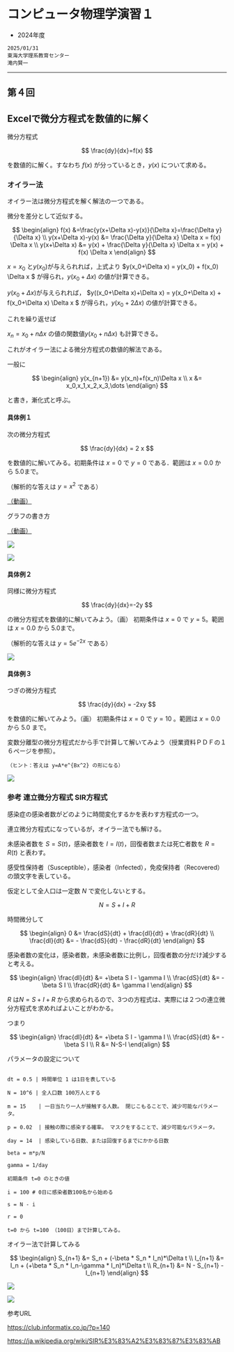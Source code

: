 # コンピュータ物理学演習１

- 2024年度

```
2025/01/31
東海大学理系教育センター
滝内賢一
```
---

## 第４回

## Excelで微分方程式を数値的に解く

微分方程式

$$
\frac{dy}{dx}=f(x)
$$

を数値的に解く。すなわち $f(x)$ が分っているとき，$y(x)$ について求める。

### オイラー法

オイラー法は微分方程式を解く解法の一つである。

微分を差分として近似する。

$$
\begin{align}
f(x) &=\frac{y(x+\Delta x)-y(x)}{\Delta x}=\frac{\Delta y}{\Delta x} \\
y(x+\Delta x)-y(x) &= \frac{\Delta y}{\Delta x} \Delta x = f(x) \Delta x \\
y(x+\Delta x) &= y(x) + \frac{\Delta y}{\Delta x} \Delta x = y(x) + f(x) \Delta x
\end{align}
$$

$x=x_0$ と$y(x_0)$が与えられれば，上式より
$y(x_0+\Delta x) = y(x_0) + f(x_0) \Delta x $ が得られ，$y(x_0+\Delta x)$ の値が計算できる。

$y(x_0+\Delta x)$が与えられれば，
$y((x_0+\Delta x)+\Delta x) = y(x_0+\Delta x) + f(x_0+\Delta x) \Delta x $ が得られ，$y(x_0+2\Delta x)$ の値が計算できる。

これを繰り返せば

$x_n=x_0+n\Delta x$ の値の関数値$y(x_0+n\Delta x)$ も計算できる。

これがオイラー法による微分方程式の数値的解法である。

一般に

$$
\begin{align}
y(x_{n+1}) &= y(x_n)+f(x_n)\Delta x \\
x &= x_0,x_1,x_2,x_3,\dots
\end{align}
$$

と書き，漸化式と呼ぶ。

<!---
![](http://www.sp.u-tokai.ac.jp/taki/cpe01/bibun-eq01.png)
--->

#### 具体例１

次の微分方程式

$$
\frac{dy}{dx} = 2 x
$$

を数値的に解いてみる。初期条件は $x=0$ で $y=0$ である．範囲は $x=0.0$ から $5.0$まで。

（解析的な答えは $y=x^2$ である）

[（動画）](./media/2024-08-23_1.mp4)

グラフの書き方

[（動画）](./media/2024-08-23_2.mp4)

![](./media/2024-08-22_2.png)

![](./media/2024-08-22_3.png)

#### 具体例２

同様に微分方程式

$$
\frac{dy}{dx}=-2y
$$

の微分方程式を数値的に解いてみよう。（画） 初期条件は $x=0$ で $y=5$。範囲は $x=0.0$ から $5.0$まで。

（解析的な答えは $y=5e^{-2x}$ である）

![](./media/2024-08-22_4.png)

#### 具体例３

つぎの微分方程式

$$
\frac{dy}{dx} = -2xy
$$ 

を数値的に解いてみよう。（画） 初期条件は $x=0$ で $y=10$ 。範囲は $x=0.0$ から $5.0$ まで。

変数分離型の微分方程式だから手で計算して解いてみよう（授業資料ＰＤＦの１６ページを参照）。

```
（ヒント：答えは y=A*e^{Bx^2} の形になる）
```

![](./media/2024-08-22_5.png)


### 参考 連立微分方程式 SIR方程式

感染症の感染者数がどのように時間変化するかを表わす方程式の一つ。

連立微分方程式になっているが，オイラー法でも解ける。

未感染者数を $S=S(t)$，感染者数を $I=I(t)$，回復者数または死亡者数を $R=R(t)$ と表わす。

感受性保持者（Susceptible），感染者（Infected），免疫保持者（Recovered）の頭文字を表している。

仮定として全人口は一定数 $N$ で変化しないとする。

$$
N = S + I + R
$$

時間微分して

$$
\begin{align}
0 &= \frac{dS}{dt} + \frac{dI}{dt} + \frac{dR}{dt} \\
 \frac{dI}{dt} &= - \frac{dS}{dt} - \frac{dR}{dt} 
\end{align}
$$

感染者数の変化は，感染者数，未感染者数に比例し，回復者数の分だけ減少すると考える。

$$
\begin{align}
\frac{dI}{dt} &= +\beta S I - \gamma  I \\
\frac{dS}{dt} &= -\beta S I \\
\frac{dR}{dt} &= \gamma  I
\end{align}
$$

$R$ は$N=S+I+R$ から求められるので、3つの方程式は、実際には２つの連立微分方程式を求めればよいことがわかる。

つまり

$$
\begin{align}
\frac{dI}{dt} &= +\beta S I - \gamma  I \\
\frac{dS}{dt} &= -\beta S I \\
R &= N-S-I
\end{align}
$$


パラメータの設定について
```

dt = 0.5 | 時間単位 1 は1日を表している

N = 10^6 | 全人口数 100万人とする

m = 15    | 一日当たり一人が接触する人数。 閉じこもることで、減少可能なパラメータ。

p = 0.02  | 接触の際に感染する確率。 マスクをすることで、減少可能なパラメータ。

day = 14  | 感染している日数、または回復するまでにかかる日数 

beta = m*p/N

gamma = 1/day
```

```
初期条件 t=0 のときの値

i = 100 # 0日に感染者数100名から始める

s = N - i

r = 0

t=0 から t=100 （100日）まで計算してみる。

```

オイラー法で計算してみる

$$
\begin{align}
S_{n+1} &= S_n + (-\beta * S_n * I_n)*\Delta t \\
I_{n+1} &= I_n + (+\beta * S_n * I_n-\gamma * I_n)*\Delta t \\
R_{n+1} &= N - S_{n+1} - I_{n+1}  
\end{align}
$$

![](./media/2021-no4-02.png)

![](./media/2021-no4-03.png)

参考URL

https://club.informatix.co.jp/?p=140

https://ja.wikipedia.org/wiki/SIR%E3%83%A2%E3%83%87%E3%83%AB


